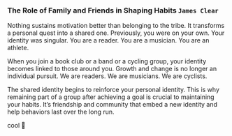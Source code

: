 
### The Role of Family and Friends in Shaping Habits `James Clear`
<p> Nothing sustains motivation better than belonging to the tribe. It transforms a personal quest into a shared one. Previously, you were on your own. Your identity was singular. You are a reader. You are a musician. You are an athlete.

When you join a book club or a band or a cycling group, your identity becomes linked to those around you. Growth and change is no longer an individual pursuit. We are readers. We are musicians. We are cyclists.
  
The shared identity begins to reinforce your personal identity. This is why remaining part of a group after achieving a goal is crucial to maintaining your habits. It’s friendship and community that embed a new identity and help behaviors last over the long run.</p>
cool
🏩
